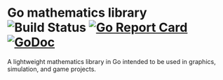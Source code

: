 # Go mathematics library ![Build Status](https://github.com/mokiat/gomath/workflows/Go/badge.svg) [![Go Report Card](https://goreportcard.com/badge/github.com/mokiat/gomath)](https://goreportcard.com/report/github.com/mokiat/gomath) [![GoDoc](https://godoc.org/github.com/mokiat/gomath?status.svg)](https://godoc.org/github.com/mokiat/gomath)

A lightweight mathematics library in Go intended to be used in graphics, simulation, and game projects.
